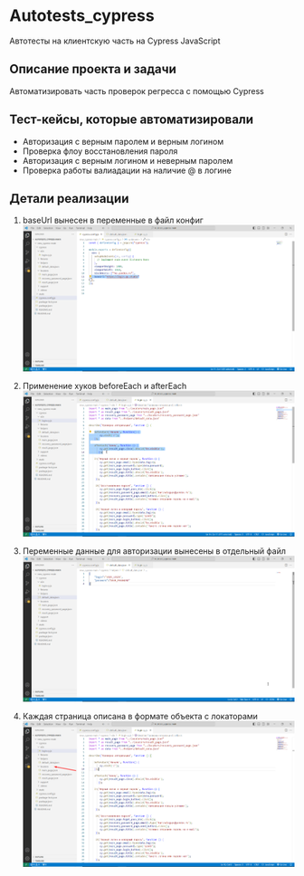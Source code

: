 # Autotests_cypress
Автотесты на клиентскую часть на Cypress JavaScript

## Описание проекта и задачи
Автоматизировать часть проверок регресса с помощью Cypress

## Тест-кейсы, которые автоматизировали
* Авторизация с верным паролем и верным логином
* Проверка флоу восстановления пароля
* Авторизация c верным логином и неверным паролем
* Проверка работы валиадации на наличие @ в логине

## Детали реализации

1. baseUrl вынесен в переменные в файл конфиг
![image](https://raw.githubusercontent.com/KarinaLoga/Autotests_cypress/refs/heads/main/Screenshot_1.png)

2. Применение хуков beforeEach и afterEach
![image](https://github.com/KarinaLoga/Autotests_cypress/blob/main/Screenshot_3.png)

3. Переменные данные для авторизации вынесены в отдельный файл
![image](https://raw.githubusercontent.com/KarinaLoga/Autotests_cypress/refs/heads/main/Screenshot_2.png)

4. Каждая страница описана в формате объекта с локаторами
![image](https://raw.githubusercontent.com/KarinaLoga/Autotests_cypress/refs/heads/main/Screenshot_4.png)
